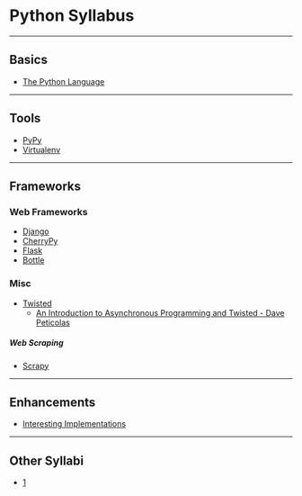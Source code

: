 # Python Syllabus

---

## Basics

* [The Python Language](python_language.md)

---

## Tools

* [PyPy](python_pypy.md)
* [Virtualenv]()

---

## Frameworks

### Web Frameworks

* [Django]()
* [CherryPy]()
* [Flask]()
* [Bottle]()

### Misc

* [Twisted](https://twistedmatrix.com/trac/)
	* [An Introduction to Asynchronous Programming and Twisted - Dave Peticolas](http://krondo.com/wp-content/uploads/2009/08/twisted-intro.html)

##### Web Scraping

* [Scrapy]()

---

## Enhancements

* [Interesting Implementations](python_implementations.md)

---

## Other Syllabi

* [1](http://www.blog.pythonlibrary.org/2015/03/23/the-python-101-screencast-kickstarter-is-launching-soon/)